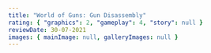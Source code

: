 ```yaml
---
title: "World of Guns: Gun Disassembly"
rating: { "graphics": 2, "gameplay": 4, "story": null }
reviewDate: 30-07-2021
images: { mainImage: null, galleryImages: null }
---
```

